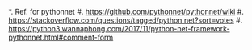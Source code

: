 *. Ref. for pythonnet
#. https://github.com/pythonnet/pythonnet/wiki
#. https://stackoverflow.com/questions/tagged/python.net?sort=votes
#. https://python3.wannaphong.com/2017/11/python-net-framework-pythonnet.html#comment-form
